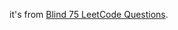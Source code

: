 it's from [Blind 75 LeetCode Questions](https://leetcode.com/discuss/general-discussion/460599/blind-75-leetcode-questions).